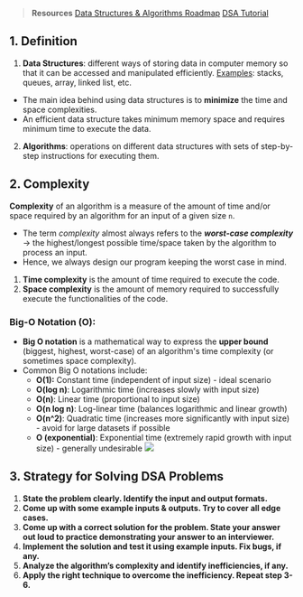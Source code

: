 > **Resources**
> [Data Structures & Algorithms Roadmap](https://roadmap.sh/datastructures-and-algorithms)
> [DSA Tutorial](https://www.geeksforgeeks.org/learn-data-structures-and-algorithms-dsa-tutorial/)
## 1. Definition 
1. **Data Structures**: different ways of storing data in computer memory so that it can be accessed and manipulated efficiently. 
<u>Examples</u>: stacks, queues, array, linked list, etc. 
* The main idea behind using data structures is to **minimize** the time and space complexities. 
* An efficient data structure takes minimum memory space and requires minimum time to execute the data.

2. **Algorithms**: operations on different data structures with sets of step-by-step instructions for executing them. 
## 2. Complexity
**Complexity** of an algorithm is a measure of the amount of time and/or space required by an algorithm for an input of a given size `n`. 
* The term *complexity* almost always refers to the ***worst-case complexity*** → the highest/longest possible time/space taken by the algorithm to process an input. 
*  Hence, we always design our program keeping the worst case in mind. 

1. **Time complexity** is the amount of time required to execute the code.
2. **Space complexity** is the amount of memory required to successfully execute the functionalities of the code. 
### Big-O Notation (O): 
- **Big O notation** is a mathematical way to express the **upper bound** (biggest, highest, worst-case) of an algorithm's time complexity (or sometimes space complexity). 
- Common Big O notations include:
    - **O(1):** Constant time (independent of input size) - ideal scenario
    - **O(log n)**: Logarithmic time (increases slowly with input size)
    - **O(n)**: Linear time (proportional to input size)
    - **O(n log n)**: Log-linear time (balances logarithmic and linear growth)
    - **O(n^2)**: Quadratic time (increases more significantly with input size) - avoid for large datasets if possible
    - **O (exponential)**: Exponential time (extremely rapid growth with input size) - generally undesirable
![](https://i.imgur.com/dZVlpKs.png)
## 3. Strategy for Solving DSA Problems
1. **State the problem clearly. Identify the input and output formats.** 
2. **Come up with some example inputs & outputs. Try to cover all edge cases.** 
3. **Come up with a correct solution for the problem. State your answer out loud to practice demonstrating your answer to an interviewer.** 
4. **Implement the solution and test it using example inputs. Fix bugs, if any.** 
5. **Analyze the algorithm’s complexity and identify inefficiencies, if any.** 
6. **Apply the right technique to overcome the inefficiency. Repeat step 3-6.** 